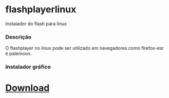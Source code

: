 # flashplayerlinux
Instalador do flash para linux
### Descrição
O flashplayer no linux pode ser utilizado em navegadores como firefox-esr e palemoon.
### Instalador gráfico 
# [Download](https://github.com/proxlu/flashplayerlinux/raw/main/flashplayer.bin)
